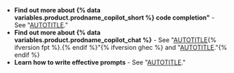 * **Find out more about {% data variables.product.prodname_copilot_short %} code completion"** - See "[AUTOTITLE](/copilot/using-github-copilot/using-github-copilot-code-suggestions-in-your-editor)."
* **Find out more about {% data variables.product.prodname_copilot_chat %}** - See "[AUTOTITLE](/copilot/github-copilot-chat/using-github-copilot-chat-in-your-ide){% ifversion fpt %}.{% endif %}"{% ifversion ghec %} and "[AUTOTITLE](/copilot/github-copilot-enterprise/copilot-chat-in-github/using-github-copilot-chat-in-githubcom)."{% endif %}
* **Learn how to write effective prompts** - See "[AUTOTITLE](/copilot/using-github-copilot/prompt-engineering-for-github-copilot)."
